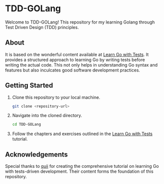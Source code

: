 # TDD-GOLang

Welcome to TDD-GOLang! This repository for my learning Golang through Test Driven Design (TDD) principles.

## About

It is based on the wonderful content available at [Learn Go with Tests](https://quii.gitbook.io/learn-go-with-tests/). It provides a structured approach to learning Go by writing tests before writing the actual code. This not only helps in understanding Go syntax and features but also inculcates good software development practices.

## Getting Started

1. Clone this repository to your local machine.
   ```bash
   git clone <repository-url>
   ```
2. Navigate into the cloned directory.
   ```bash
   cd TDD-GOLang
   ```
3. Follow the chapters and exercises outlined in the [Learn Go with Tests](https://quii.gitbook.io/learn-go-with-tests/) tutorial.

## Acknowledgements

Special thanks to [quii](https://quii.gitbook.io/) for creating the comprehensive tutorial on learning Go with tests-driven development. Their content forms the foundation of this repository.
